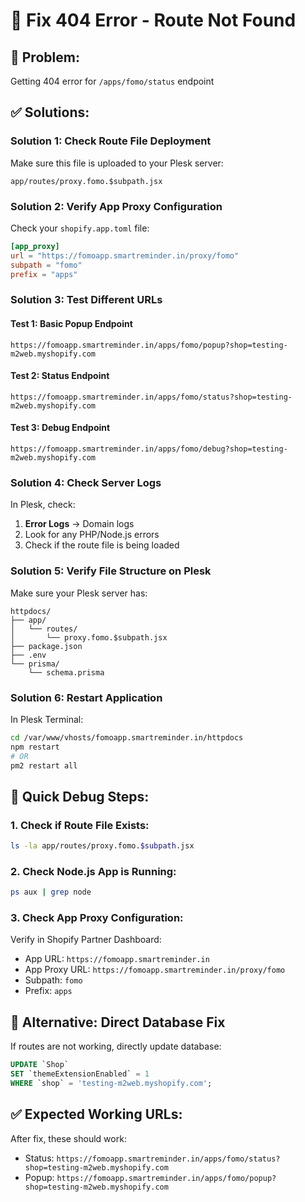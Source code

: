 # 🔧 Fix 404 Error - Route Not Found

## 🎯 **Problem:**
Getting 404 error for `/apps/fomo/status` endpoint

## ✅ **Solutions:**

### **Solution 1: Check Route File Deployment**
Make sure this file is uploaded to your Plesk server:
```
app/routes/proxy.fomo.$subpath.jsx
```

### **Solution 2: Verify App Proxy Configuration**
Check your `shopify.app.toml` file:
```toml
[app_proxy]
url = "https://fomoapp.smartreminder.in/proxy/fomo"
subpath = "fomo"
prefix = "apps"
```

### **Solution 3: Test Different URLs**

#### **Test 1: Basic Popup Endpoint**
```
https://fomoapp.smartreminder.in/apps/fomo/popup?shop=testing-m2web.myshopify.com
```

#### **Test 2: Status Endpoint**
```
https://fomoapp.smartreminder.in/apps/fomo/status?shop=testing-m2web.myshopify.com
```

#### **Test 3: Debug Endpoint**
```
https://fomoapp.smartreminder.in/apps/fomo/debug?shop=testing-m2web.myshopify.com
```

### **Solution 4: Check Server Logs**
In Plesk, check:
1. **Error Logs** → Domain logs
2. Look for any PHP/Node.js errors
3. Check if the route file is being loaded

### **Solution 5: Verify File Structure on Plesk**
Make sure your Plesk server has:
```
httpdocs/
├── app/
│   └── routes/
│       └── proxy.fomo.$subpath.jsx
├── package.json
├── .env
└── prisma/
    └── schema.prisma
```

### **Solution 6: Restart Application**
In Plesk Terminal:
```bash
cd /var/www/vhosts/fomoapp.smartreminder.in/httpdocs
npm restart
# OR
pm2 restart all
```

## 🚨 **Quick Debug Steps:**

### **1. Check if Route File Exists:**
```bash
ls -la app/routes/proxy.fomo.$subpath.jsx
```

### **2. Check Node.js App is Running:**
```bash
ps aux | grep node
```

### **3. Check App Proxy Configuration:**
Verify in Shopify Partner Dashboard:
- App URL: `https://fomoapp.smartreminder.in`
- App Proxy URL: `https://fomoapp.smartreminder.in/proxy/fomo`
- Subpath: `fomo`
- Prefix: `apps`

## 🎯 **Alternative: Direct Database Fix**
If routes are not working, directly update database:

```sql
UPDATE `Shop` 
SET `themeExtensionEnabled` = 1 
WHERE `shop` = 'testing-m2web.myshopify.com';
```

## ✅ **Expected Working URLs:**
After fix, these should work:
- Status: `https://fomoapp.smartreminder.in/apps/fomo/status?shop=testing-m2web.myshopify.com`
- Popup: `https://fomoapp.smartreminder.in/apps/fomo/popup?shop=testing-m2web.myshopify.com`
